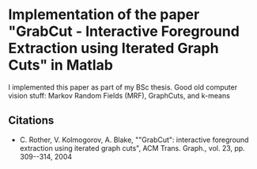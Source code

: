 # Implementation of the paper "GrabCut - Interactive Foreground Extraction using Iterated Graph Cuts" in Matlab

I implemented this paper as part of my BSc thesis. Good old computer vision stuff: Markov Random Fields (MRF), GraphCuts, and k-means

## Citations
* C. Rother, V. Kolmogorov, A. Blake, ""GrabCut": interactive foreground extraction using iterated graph cuts", ACM Trans. Graph., vol. 23,
  pp. 309--314, 2004
